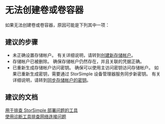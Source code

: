 <properties
    pageTitle="I can't create volumes or volume containers"
    description="无法创建卷或卷容器"
    service="microsoft.storsimple"
    resource="managers"
    authors="anbacker"
    displayOrder="2"
    selfHelpType="resource"
    supportTopicIds=""
    resourceTags="8000Series"
    productPesIds=""
    cloudEnvironments="public"
/>


# <a name="i-cant-create-volumes-or-volume-containers"></a>无法创建卷或卷容器

如果无法创建卷或卷容器，原因可能是下列其中一项：

## <a name="recommended-steps"></a>**建议的步骤**

* 未正确设置存储帐户。 有关详细说明，请转到[创建新存储帐户](https://docs.microsoft.com/azure/storage/storage-create-storage-account#create-a-storage-account)。
* 存储帐户已被删除。 确保存储帐户仍然存在，并且关联的凭据正确。
* 已重新生成存储帐户访问密钥。 确保可以使用主访问密钥访问存储帐户。 如果已重新生成密钥，需要通过 StorSimple 设备管理器服务同步新密钥。 有关详细说明，请转到[同步存储帐户的密钥](https://docs.microsoft.com/azure/storsimple/storsimple-8000-manage-storage-accounts#key-rotation-of-storage-accounts)。

## <a name="recommended-documents"></a>**建议的文档**

[用于排查 StorSimple 部署问题的工具](https://docs.microsoft.com/azure/storsimple/storsimple-8000-troubleshoot-deployment#tools-for-troubleshooting-storsimple-deployments)<br>
[使用诊断工具排查网络连接问题](https://docs.microsoft.com/azure/storsimple/storsimple-8000-diagnostics)

